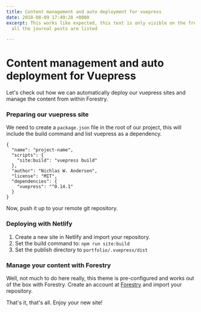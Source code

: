 ```yaml
---
title: Content management and auto deployment for vuepress
date: 2018-08-09 17:49:28 +0000
excerpt: This works like expected, this text is only visible on the front page where
  all the journal posts are listed

---
```

# Content management and auto deployment for Vuepress

Let's check out how we can automatically deploy our vuepress sites and manage the content from within Forestry.

### Preparing our vuepress site

We need to create a `package.json` file in the root of our project, this will include the build command and list vuepress as a dependency.

    {
      "name": "project-name",
      "scripts": {
        "site:build": "vuepress build"
      },
      "author": "Nichlas W. Andersen",
      "license": "MIT",
      "dependencies": {
        "vuepress": "^0.14.1"
      }
    }

Now, push it up to your remote git repository.

### Deploying with Netlify

1. Create a new site in Netlify and import your repository.
2. Set the build command to: `npm run site:build`
3. Set the publish directory to `portfolio/.vuepress/dist`

### Manage your content with Forestry

Well, not much to do here really, this theme is pre-configured and works out of the box with Forestry. Create an account at [Forestry](https://forestry.io "Forestry") and import your repository.

That's it, that's all. Enjoy your new site!
